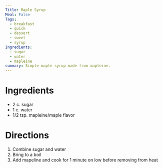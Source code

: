 ```yaml
---
Title: Maple Syrup
Meal: False
Tags:
  - breakfast
  - quick
  - dessert
  - sweet
  - syrup
Ingredients:
  - sugar
  - water
  - mapleine
summary: Simple maple syrup made from mapleine.
---
```


# Ingredients
- 2 c. sugar
- 1 c. water
- 1/2 tsp. mapleine/maple flavor

# Directions
1. Combine sugar and water
2. Bring to a boil
3. Add mapeline and cook for 1 minute on low before removing from heat
